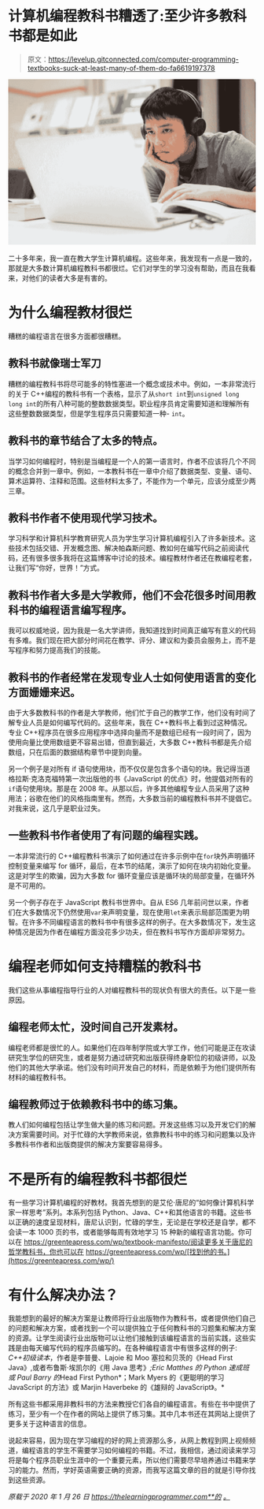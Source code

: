 # 计算机编程教科书糟透了:至少许多教科书都是如此

> 原文：<https://levelup.gitconnected.com/computer-programming-textbooks-suck-at-least-many-of-them-do-fa6619197378>

![](img/c001e50d4b244a7f908a60fd65f43ff9.png)

二十多年来，我一直在教大学生计算机编程。这些年来，我发现有一点是一致的，那就是大多数计算机编程教科书都很烂。它们对学生的学习没有帮助，而且在我看来，对他们的读者大多是有害的。

# 为什么编程教材很烂

糟糕的编程语言在很多方面都很糟糕。

## 教科书就像瑞士军刀

糟糕的编程教科书将尽可能多的特性塞进一个概念或技术中。例如，一本非常流行的关于 C++编程的教科书有一个表格，显示了从`short int`到`unsigned long long int`的所有八种可能的整数数据类型。职业程序员肯定需要知道和理解所有这些整数数据类型，但是学生程序员只需要知道一种- `int`。

## 教科书的章节结合了太多的特点。

当学习如何编程时，特别是当编程是一个人的第一语言时，作者不应该将几个不同的概念合并到一章中。例如，一本教科书在一章中介绍了数据类型、变量、语句、算术运算符、注释和范围。这些材料太多了，不能作为一个单元，应该分成至少两三章。

## 教科书作者不使用现代学习技术。

学习科学和计算机科学教育研究人员为学生学习计算机编程引入了许多新技术。这些技术包括交错、开发概念图、解决帕森斯问题、教如何在编写代码之前阅读代码，还有很多很多我将在这篇博客中讨论的技术。编程教材作者还在教编程老套，让我们写“你好，世界！”方式。

## 教科书作者大多是大学教师，他们不会花很多时间用教科书的编程语言编写程序。

我可以权威地说，因为我是一名大学讲师，我知道找到时间真正编写有意义的代码有多难。我们现在把大部分时间花在教学、评分、建议和为委员会服务上，而不是写程序和努力提高我们的技能。

## 教科书的作者经常在发现专业人士如何使用语言的变化方面姗姗来迟。

由于大多数教科书的作者是大学教师，他们忙于自己的教学工作，他们没有时间了解专业人员是如何编写代码的。这些年来，我在 C++教科书上看到过这种情况。专业 C++程序员在很多应用程序中选择向量而不是数组已经有一段时间了，因为使用向量比使用数组更不容易出错，但直到最近，大多数 C++教科书都是先介绍数组，只在后面的数据结构章节中提到向量。

另一个例子是对所有 if 语句使用块，而不仅仅是包含多个语句的块。我记得当道格拉斯·克洛克福特第一次出版他的书《JavaScript 的优点》时，他提倡对所有的`if`语句使用块。那是在 2008 年。从那以后，许多其他编程专业人员采用了这种用法；谷歌在他们的风格指南里有。然而，大多数当前的编程教科书并不提倡它。对我来说，这几乎是职业过失。

## 一些教科书作者使用了有问题的编程实践。

一本非常流行的 C++编程教科书演示了如何通过在许多示例中在`for`块外声明循环控制变量来编写 for 循环，最后，在本节的结尾，演示了如何在块内初始化变量。这是对学生的欺骗，因为大多数 for 循环变量应该是循环块的局部变量，在循环外是不可用的。

另一个例子存在于 JavaScript 教科书世界中。自从 ES6 几年前问世以来，作者们在大多数情况下仍然使用`var`来声明变量，现在使用`let`来表示局部范围更为明智。在许多不同编程语言的教科书中有很多这样的例子。在大多数情况下，发生这种情况是因为作者在编程方面没花多少功夫，但在教科书写作方面却非常努力。

# 编程老师如何支持糟糕的教科书

我们这些从事编程指导行业的人对编程教科书的现状负有很大的责任。以下是一些原因。

## 编程老师太忙，没时间自己开发素材。

编程老师都是很忙的人。如果他们在四年制学院或大学工作，他们可能是正在攻读研究生学位的研究生，或者是努力通过研究和出版获得终身职位的初级讲师，以及他们的其他大学承诺。他们没有时间开发自己的材料，而是依赖于为他们提供所有材料的编程教科书。

## 编程教师过于依赖教科书中的练习集。

教人们如何编程包括让学生做大量的练习和问题。开发这些练习以及开发它们的解决方案需要时间。对于忙碌的大学教师来说，依靠教科书中的练习和问题集以及许多教科书作者和出版商提供的解决方案要容易得多。

# 不是所有的编程教科书都很烂

有一些学习计算机编程的好教材。我首先想到的是艾伦·唐尼的“如何像计算机科学家一样思考”系列。本系列包括 Python、Java、C++和其他语言的书籍。这些书以正确的速度呈现材料，唐尼认识到，忙碌的学生，无论是在学校还是自学，都不会读一本 1000 页的书，或者能够每周有效地学习 15 种新的编程语言功能。你可以在 https://greenteapress.com/wp/textbook-manifesto/阅读更多关于唐尼的哲学教科书，你也可以在 https://greenteapress.com/wp/[找到他的书。](https://greenteapress.com/wp/)

# 有什么解决办法？

我能想到的最好的解决方案是让教师将行业出版物作为教科书，或者提供他们自己的问题和解决方案，或者找到一个可以提供独立于任何教科书的习题集和解决方案的资源。让学生阅读行业出版物可以让他们接触到该编程语言的当前实践，这些实践是由每天编写代码的程序员编写的。在各种编程语言中有很多这样的例子: *C++初级读本*，作者是李普曼、Lajoie 和 Moo 塞拉和贝茨的《Head First Java》,或者布鲁斯·埃凯尔的《用 Java 思考》*;*Eric Matthes 的 Python 速成班*或 Paul Barry 的*Head First Python*；Mark Myers 的《更聪明的学习 JavaScript 的方法》或 Marjin Haverbeke 的《雄辩的 JavaScript》。*

所有这些书都采用非教科书的方法来教授它们各自的编程语言。有些在书中提供了练习，至少有一个在作者的网站上提供了练习集。其中几本书还在其网站上提供了更多关于这种语言的信息。

说起来容易，因为现在学习编程的好的网上资源那么多，从网上教程到网上视频频道，编程语言的学生不需要学习如何编程的书籍。不过，我相信，通过阅读来学习将是每个程序员职业生涯中的一个重要元素，所以他们需要尽早培养通过书籍来学习的能力。然而，学好英语需要正确的资源，而我写这篇文章的目的就是引导你找到这些资源。

*原载于 2020 年 1 月 26 日 https://thelearningprogrammer.com**的* [*。*](https://thelearningprogrammer.com/computer-programming-textbooks-suck-at-least-many-of-them-do/)